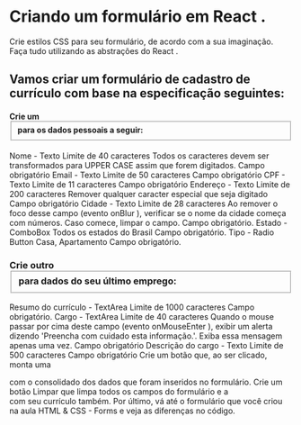 # Criando um formulário em React .

Crie estilos CSS para seu formulário, de acordo com a sua imaginação.
Faça tudo utilizando as abstrações do React .

## Vamos criar um formulário de cadastro de currículo com base na especificação seguintes:

#### Crie um <fieldset> para os dados pessoais a seguir:
Nome - Texto
Limite de 40 caracteres
Todos os caracteres devem ser transformados para UPPER CASE assim que forem digitados.
Campo obrigatório
Email - Texto
Limite de 50 caracteres
Campo obrigatório
CPF - Texto
Limite de 11 caracteres
Campo obrigatório
Endereço - Texto
Limite de 200 caracteres
Remover qualquer caracter especial que seja digitado
Campo obrigatório
Cidade - Texto
Limite de 28 caracteres
Ao remover o foco desse campo (evento onBlur ), verificar se o nome da cidade começa com números. Caso comece, limpar o campo.
Campo obrigatório.
Estado - ComboBox
Todos os estados do Brasil
Campo obrigatório.
Tipo - Radio Button
Casa, Apartamento
Campo obrigatório.

### Crie outro <fieldset> para dados do seu último emprego:
Resumo do currículo - TextArea
Limite de 1000 caracteres
Campo obrigatório.
Cargo - TextArea
Limite de 40 caracteres
Quando o mouse passar por cima deste campo (evento onMouseEnter ), exibir um alerta dizendo 'Preencha com cuidado esta informação.'. Exiba essa mensagem apenas uma vez.
Campo obrigatório
Descrição do cargo - Texto
Limite de 500 caracteres
Campo obrigatório
Crie um botão que, ao ser clicado, monta uma <div> com o consolidado dos dados que foram inseridos no formulário.
Crie um botão Limpar que limpa todos os campos do formulário e a <div> com seu currículo também.
Por último, vá até o formulário que você criou na aula HTML & CSS - Forms e veja as diferenças no código.
